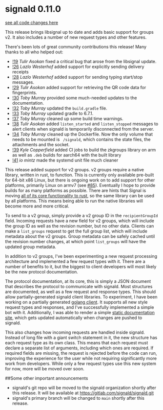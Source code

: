 # signald 0.11.0

[see all code changes here](https://gitlab.com/thefinn93/signald/-/compare/0.10.0...0.11.0)

This release brings libsignal up to date and adds basic support for groups v2. It also includes a number of new request types
and other features. 

There's been lots of great community contributions this release! Many thanks to all who helped out:
* [!19](https://gitlab.com/thefinn93/signald/-/merge_requests/19) *Tulir Asokan* fixed a critical bug that arose from the libsignal update. 
* [!26](https://gitlab.com/thefinn93/signald/-/merge_requests/26) *Lazlo Westerhof* added support for explicitly sending delivery receipts
* [!28](https://gitlab.com/thefinn93/signald/-/merge_requests/28) *Lazlo Westerhof* added support for sending typing start/stop messages.
* [!29](https://gitlab.com/thefinn93/signald/-/merge_requests/29) *Tulir Asokan* added support for retrieving the QR code data for fingerprints.
* [!30](https://gitlab.com/thefinn93/signald/-/merge_requests/30) *Toby Murray* provided some much-needed updates to the documentation.
* [!32](https://gitlab.com/thefinn93/signald/-/merge_requests/32) *Toby Murray* updated the `build.gradle` file.
* [!33](https://gitlab.com/thefinn93/signald/-/merge_requests/33) *Toby Murray* updated gradle to 6.7.1.
* [!37](https://gitlab.com/thefinn93/signald/-/merge_requests/37) *Toby Murray* cleaned up some build time warnings.
* [!38](https://gitlab.com/thefinn93/signald/-/merge_requests/38) *Tulir Asokan* added `listen_started` and `listen_stopped` messages to alert clients when signald is temporarily disconnected from the server.
* [!34](https://gitlab.com/thefinn93/signald/-/merge_requests/34) *Toby Murray* cleaned up the Dockerfile. Now the only volume that needs to be mounted is ` /signald`, which contains the state files, the attachments and the socket.
* [!39](https://gitlab.com/thefinn93/signald/-/merge_requests/39) *Kyle Copperfield* added CI jobs to build the zkgroups library on arm as well as `.deb` builds for aarch64 with the built library
* [!41](https://gitlab.com/thefinn93/signald/-/merge_requests/41) *io mintz* made the systemd unit file much cleaner

This release added support for v2 groups. v2 groups require a native library, written in rust, to function. This is currently
only available pre-built for 64-bit x86 Linux, but there is ongoing work on to add support for other platforms, primarily
Linux on armv7 (see [#85](https://gitlab.com/thefinn93/signald/-/issues/85)). Eventually I hope to provide builds
for as many platforms as possible. There are hints that Signal is moving [all of its core functionality to rust](https://github.com/SignalApp/libsignal-client), so
the same library can be used by all platforms. This means being able to run the native libraries will become more and more
critical.

To send to a v2 group, simply provide a v2 group ID in the `recipientGroupId` field. Incoming requests have a new field
for v2 groups, which will include the group ID as well as the revision number, but no other data. Clients can make a
`list_groups` request to get the full group list, which will include metadata about the v2 groups. Group metadata can be
safely cached until the revision number changes, at which point `list_groups` will have the updated group metadata.

In addition to v2 groups, I've been experimenting a new request processing architecture and implemented a few request types
with it. There are a number of benefits to it, but the biggest to client developers will most likely be the new protocol
documentation.

The protocol documentation, at its core, this is simply a JSON document that describes the protocol to communicate with
signald. Most structures are documented, as well as a few request and response types. This should allow
partially-generated signald client libraries. To experiment, I have been working on a partially generated
[golang client](https://gitlab.com/signald/signald-go). It supports all new style request types and responses, and I've
successfully implemented a simple bot with it. Additionally, I was able to render a simple
[static documentation site](https://docs.signald.org/), which gets updated automatically when changes are pushed to
signald.

This also changes how incoming requests are handled inside signald. Instead of long file with a giant switch statement
in it, the new structure has each request type as its own class.  This means that each request must declare a separate
list of arguments, including which ones are required. If required fields are missing, the request is rejected
before the code can run, improving the experience for the user while not requiring significantly more work from developers.
While only a few request types use this new system for now, more will be moved over soon.

##Some other important announcements
* signald's git repo will be moved to the signald organization shortly after this release. It will be available at
    https://gitlab.com/signald/signald.git
* signald's primary branch will be changed to `main` shortly after this release.
